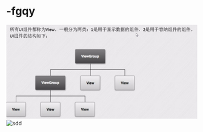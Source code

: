 # -fgqy
![sdd](1.jpg)
![sdd](http://a.hiphotos.baidu.com/image/pic/item/7acb0a46f21fbe09bb5c859969600c338744ad39.jpg)